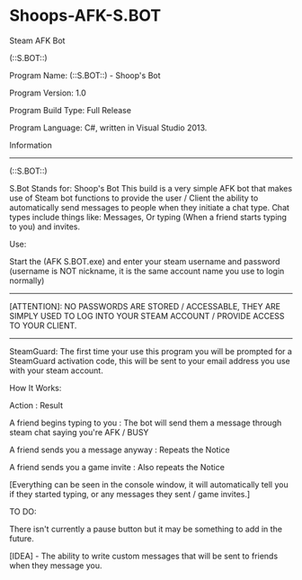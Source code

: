 # Shoops-AFK-S.BOT
Steam AFK Bot

(::S.BOT::)

Program Name: (::S.BOT::) - Shoop's Bot

Program Version: 1.0

Program Build Type: Full Release

Program Language: C#, written in Visual Studio 2013.


Information
___________


(::S.BOT::)

S.Bot Stands for: Shoop's Bot
This build is a very simple AFK bot that makes use of Steam bot functions to provide the user / Client the ability to
automatically send messages to people when they initiate a chat type. Chat types include things like: Messages,
Or typing (When a friend starts typing to you) and invites.

Use:

Start the (AFK S.BOT.exe) and enter your steam username and password (username is NOT nickname, it is the same account
name you use to login normally)

___________________________________________________________________________________
[ATTENTION]: NO PASSWORDS ARE STORED / ACCESSABLE, THEY ARE SIMPLY USED TO LOG INTO
YOUR STEAM ACCOUNT / PROVIDE ACCESS TO YOUR CLIENT.
___________________________________________________________________________________

SteamGuard: The first time your use this program you will be prompted for a SteamGuard activation code, this will
be sent to your email address you use with your steam account.

How It Works:

Action : Result

A friend begins typing to you : The bot will send them a message through steam chat saying you're AFK / BUSY

A friend sends you a message anyway : Repeats the Notice

A friend sends you a game invite : Also repeats the Notice

[Everything can be seen in the console window, it will automatically tell you if they started typing,
or any messages they sent / game invites.]


TO DO:

There isn't currently a pause button but it may be something to add in the future.

[IDEA] - The ability to write custom messages that will be sent to friends when they message you.
